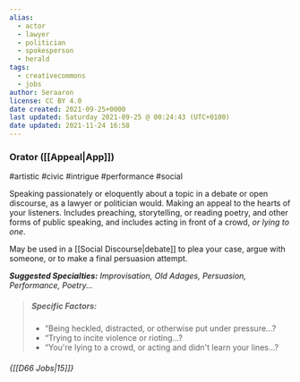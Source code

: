 ```yaml
---
alias:
  - actor
  - lawyer
  - politician
  - spokesperson
  - herald
tags:
  - creativecommons
  - jobs
author: Seraaron
license: CC BY 4.0
date created: 2021-09-25+0000
last updated: Saturday 2021-09-25 @ 00:24:43 (UTC+0100)
date updated: 2021-11-24 16:58
---
```


### Orator ([[Appeal|App]])

#artistic #civic #intrigue #performance #social

Speaking passionately or eloquently about a topic in a debate or open discourse, as a lawyer or politician would. Making an appeal to the hearts of your listeners. Includes preaching, storytelling, or reading poetry, and other forms of public speaking, and includes acting in front of a crowd, _or lying to one_.

May be used in a [[Social Discourse|debate]] to plea your case, argue with someone, or to make a final persuasion attempt.

_**Suggested Specialties:** Improvisation, Old Adages, Persuasion, Performance, Poetry..._

> ##### Specific Factors:
>
> - “Being heckled, distracted, or otherwise put under pressure...?
> - “Trying to incite violence or rioting...?
> - “You're lying to a crowd, or acting and didn't learn your lines...?

###### {[[D66 Jobs|15]]}
